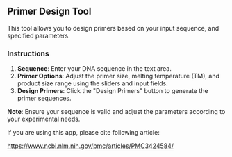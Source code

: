 ## **Primer Design Tool**

This tool allows you to design primers based on your input sequence, and specified parameters.


### Instructions

1. **Sequence**: Enter your DNA sequence in the text area.
2. **Primer Options**: Adjust the primer size, melting temperature (TM), and product size range using the sliders and input fields.
3. **Design Primers**: Click the "Design Primers" button to generate the primer sequences.

**Note**: Ensure your sequence is valid and adjust the parameters according to your experimental needs.

If you are using this app, please cite following article:

https://www.ncbi.nlm.nih.gov/pmc/articles/PMC3424584/
